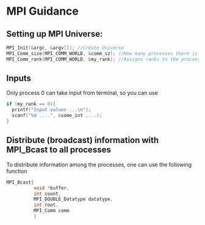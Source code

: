 # MPI Guidance

## Setting up MPI Universe:

```c
MPI_Init(&argc, &argv[]); //Create Universe
MPI_Comm_size(MPI_COMM_WORLD, &comm_sz); //How many processes there is (comm_sz)
MPI_Comm_rank(MPI_COMM_WORLD, &my_rank); //Assigns ranks to the processes
```

## Inputs
Only process 0 can take input from terminal, so you can use

```c
if (my_rank == 0){
  printf("Input values ...\n");
  scanf("%d ....", &some_int ,...);
}
```

## Distribute (broadcast) information with MPI_Bcast to all processes
To distribute information among the processes, one can use the following function

```c
MPI_Bcast{
          void *buffer,
          int count,
          MPI_DOUBLE_Datatype datatype,
          int root,
          MPI_Comm comm
          }

```
